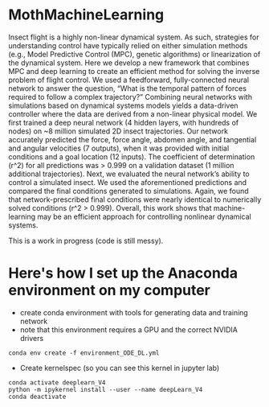 # MothMachineLearning


Insect flight is a highly non-linear dynamical system.  As such, strategies for understanding control have typically relied on either simulation methods (e.g., Model Predictive Control (MPC), genetic algorithms) or linearization of the dynamical system. Here we develop a new framework that combines MPC and deep learning to create an efficient method for solving the inverse problem of flight control. We used a feedforward, fully-connected neural network to answer the question, “What is the temporal pattern of forces required to follow a complex trajectory?” Combining neural networks with simulations based on dynamical systems models yields a data-driven controller where the data are derived from a non-linear physical model. We first trained a deep neural network (4 hidden layers, with hundreds of nodes) on ~8 million simulated 2D insect trajectories. Our network accurately predicted the force, force angle, abdomen angle, and tangential and angular velocities (7 outputs), when it was provided with initial conditions and a goal location (12 inputs). The coefficient of determination (r^2) for all predictions was > 0.999 on a validation dataset (1 million additional trajectories). Next, we evaluated the neural network’s ability to control a simulated insect.  We used the aforementioned predictions and compared the final conditions generated to simulations. Again, we found that network-prescribed final conditions were nearly identical to numerically solved conditions (r^2 > 0.999). Overall, this work shows that machine-learning may be an efficient approach for controlling nonlinear dynamical systems.


This is a work in progress (code is still messy). 


# Here's how I set up the Anaconda environment on my computer

- create conda environment with tools for generating data and training network
- note that this environment requires a GPU and the correct NVIDIA drivers

```conda env create -f environment_ODE_DL.yml```


- Create kernelspec (so you can see this kernel in jupyter lab)

```
conda activate deeplearn_V4
python -m ipykernel install --user --name deepLearn_V4
conda deactivate
```
